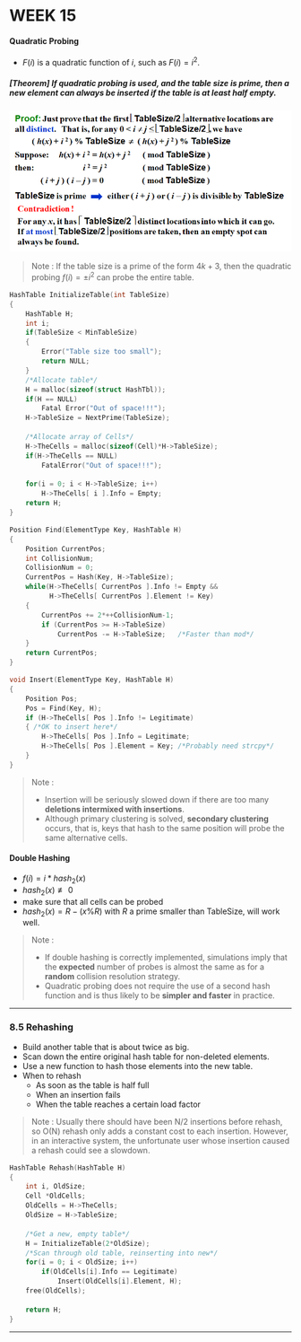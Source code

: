 # WEEK 15

#### Quadratic Probing

- $F(i)$ is a quadratic function of $i$, such as $F(i)=i^2$.

##### [Theorem] If quadratic probing is used, and the table size is *prime*, then a new element can always be inserted if the table is *at least half empty*.

<img src="picture/image-20210104154133711.png" alt="image-20210104154133711" style="zoom:75%;" />

> Note : If the table size is a prime of the form $4k + 3$, then the quadratic probing  $f(i) = \pm i^2$ can probe the entire table.

```c
HashTable InitializeTable(int TableSize)
{
	HashTable H;
	int i;
	if(TableSize < MinTableSize)
	{
		Error("Table size too small");
		return NULL;
    }
	/*Allocate table*/
	H = malloc(sizeof(struct HashTbl));
	if(H == NULL)
		Fatal Error("Out of space!!!");
	H->TableSize = NextPrime(TableSize);
	
    /*Allocate array of Cells*/
	H->TheCells = malloc(sizeof(Cell)*H->TableSize);
	if(H->TheCells == NULL)
		FatalError("Out of space!!!");

    for(i = 0; i < H->TableSize; i++)
		H->TheCells[ i ].Info = Empty;
	return H;
}
```

```c
Position Find(ElementType Key, HashTable H) 
{   
	Position CurrentPos; 
    int CollisionNum; 
    CollisionNum = 0; 
    CurrentPos = Hash(Key, H->TableSize); 
    while(H->TheCells[ CurrentPos ].Info != Empty &&
          H->TheCells[ CurrentPos ].Element != Key) 
    { 
		CurrentPos += 2*++CollisionNum-1; 
		if (CurrentPos >= H->TableSize)  
            CurrentPos -= H->TableSize;   /*Faster than mod*/
    } 
    return CurrentPos; 
} 
```

```c
void Insert(ElementType Key, HashTable H) 
{ 
    Position Pos; 
    Pos = Find(Key, H); 
    if (H->TheCells[ Pos ].Info != Legitimate) 
    { /*OK to insert here*/ 
		H->TheCells[ Pos ].Info = Legitimate; 
		H->TheCells[ Pos ].Element = Key; /*Probably need strcpy*/ 
    } 
} 
```

> Note :
>
> - Insertion will be seriously slowed down if there are too many **deletions intermixed with insertions**.
> - Although primary clustering is solved, **secondary clustering** occurs, that is, keys that hash to the same position will probe the same alternative cells.

#### Double Hashing

- $f(i)=i*hash_2(x)$
- $hash_2(x)\not\equiv 0$
- make sure that all cells can be probed
- $hash_2(x)=R-(x\%R)$ with $R$ a prime smaller than TableSize, will work well.

> Note :
>
> - If double hashing is correctly implemented, simulations imply that the **expected** number of probes is almost the same as for a **random** collision resolution strategy.
> - Quadratic probing does not require the use of a second hash function and is thus likely to be **simpler and faster** in practice.

---

### 8.5 Rehashing

- Build another table that is about twice as big.
- Scan down the entire original hash table for non-deleted elements.
- Use a new function to hash those elements into the new table.
- When to rehash
  - As soon as the table is half full
  - When an insertion fails
  - When the table reaches a certain load factor

> Note : Usually there should have been N/2 insertions before rehash, so O(N) rehash only adds a constant cost to each insertion. However, in an interactive system, the unfortunate user whose insertion caused a rehash could see a slowdown.

```c
HashTable Rehash(HashTable H)
{
	int i, OldSize;
	Cell *OldCells;
	OldCells = H->TheCells;
	OldSize = H->TableSize;
	
    /*Get a new, empty table*/
	H = InitializeTable(2*OldSize);
	/*Scan through old table, reinserting into new*/
	for(i = 0; i < OldSize; i++)
		if(OldCells[i].Info == Legitimate)
			Insert(OldCells[i].Element, H);
	free(OldCells);
	
    return H;
}
```

---